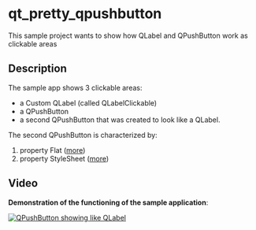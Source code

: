 # qt_pretty_qpushbutton
This sample project wants to show how QLabel and QPushButton work as clickable areas

## Description

The sample app shows 3 clickable areas:
* a Custom QLabel (called QLabelClickable)
* a QPushButton
* a second QPushButton that was created to look like a QLabel.

The second QPushButton is characterized by:
1. property Flat ([more](https://doc.qt.io/qt-5/qpushbutton.html#flat-prop))
2. property StyleSheet ([more](https://doc.qt.io/qt-5/stylesheet-examples.html#style-sheet-usage))


## Video

**Demonstration of the functioning of the sample application**:

[![QPushButton showing like QLabel](https://yt-embed.herokuapp.com/embed?v=mcMBDKBqmnA)](https://www.youtube.com/watch?v=mcMBDKBqmnA "QPushButton showing like QLabel")
